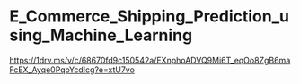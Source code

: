 # E_Commerce_Shipping_Prediction_using_Machine_Learning
https://1drv.ms/v/c/68670fd9c150542a/EXnphoADVQ9Mi6T_eqOo8ZgB6maFcEX_Ayqe0PqoYcdIcg?e=xtU7vo

